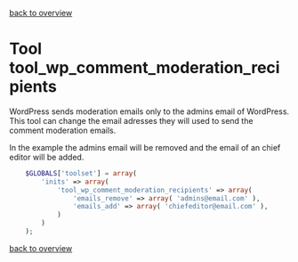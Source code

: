[back to overview](../../README.markdown#initial-functionality)

Tool tool_wp_comment_moderation_recipients
===============================

WordPress sends moderation emails only to the admins email of WordPress. This tool can change the email adresses they will used to send the comment moderation emails.

In the example the admins email will be removed and the email of an chief editor will be added.

````php
	$GLOBALS['toolset'] = array(
		'inits' => array(
			'tool_wp_comment_moderation_recipients' => array(
				'emails_remove' => array( 'admins@email.com' ),
				'emails_add' => array( 'chiefeditor@email.com' ),
			)
		)
	);
````

[back to overview](../../README.markdown#initial-functionality)
